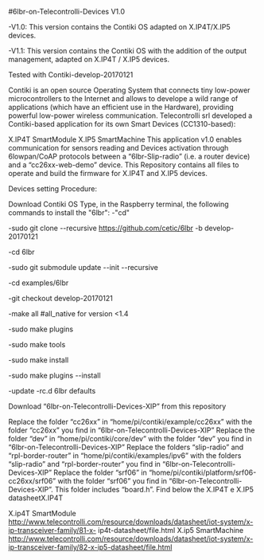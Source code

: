 #6lbr-on-Telecontrolli-Devices V1.0

-V1.0: This version contains the Contiki OS adapted on X.IP4T/X.IP5 devices.

-V1.1: This version contains the Contiki OS with the addition of the output management, adapted on X.IP4T / X.IP5 devices.

Tested with Contiki-develop-20170121

Contiki is an open source Operating System that connects tiny low-power microcontrollers to the Internet and allows to develope a wild range of applications (which have an efficient use in the Hardware), providing powerful low-power wireless communication. Telecontrolli srl developed a Contiki-based application for its own Smart Devices (CC1310-based):

X.IP4T SmartModule
X.IP5 SmartMachine
This application v1.0 enables communication for sensors reading and Devices activation through 6lowpan/CoAP protocols between a “6lbr-Slip-radio” (i.e. a router device) and a “cc26xx-web-demo” device. This Repository contains all files to operate and build the firmware for X.IP4T and X.IP5 devices.

Devices setting Procedure:

Download Contiki OS
Type, in the Raspberry terminal, the following commands to install the "6lbr": -"cd"

-sudo git clone --recursive https://github.com/cetic/6lbr -b develop-20170121

-cd 6lbr

-sudo git submodule update --init --recursive

-cd examples/6lbr

-git checkout develop-20170121

-make all #all_native for version <1.4

-sudo make plugins

-sudo make tools

-sudo make install

-sudo make plugins --install

-update -rc.d 6lbr defaults

Download “6lbr-on-Telecontrolli-Devices-XIP” from this repository

Replace the folder “cc26xx” in “home/pi/contiki/example/cc26xx” with the folder “cc26xx” you find in “6lbr-on-Telecontrolli-Devices-XIP”
Replace the folder “dev” in “home/pi/contiki/core/dev” with the folder “dev” you find in “6lbr-on-Telecontrolli-Devices-XIP”
Replace the folders “slip-radio” and “rpl-border-router” in “home/pi/contiki/examples/ipv6” with the folders “slip-radio” and “rpl-border-router” you find in “6lbr-on-Telecontrolli-Devices-XIP”
Replace the folder “srf06” in “home/pi/contiki/platform/srf06-cc26xx/srf06” with the folder “srf06” you find in “6lbr-on-Telecontrolli-Devices-XIP”. This folder includes “board.h”.
Find below the X.IP4T e X.IP5 datasheetX.IP4T

X.ip4T SmartModule http://www.telecontrolli.com/resource/downloads/datasheet/iot-system/x-ip-transceiver-family/81-x- ip4t-datasheet/file.html
X.ip5 SmartMachine http://www.telecontrolli.com/resource/downloads/datasheet/iot-system/x-ip-transceiver-family/82-x-ip5-datasheet/file.html
